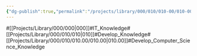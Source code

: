 ```yaml
---
{"dg-publish":true,"permalink":"/projects/library/000/010/010-00/010-00/","noteIcon":"0","created":"2024-01-24T15:24:09.122+09:00","updated":"2024-04-11T00:09:03.840+09:00"}
---
```


#[[Projects/Library/000/000\|000]]#IT_Knowledge#[[Projects/Library/000/010/010\|010]]#Develop_Knowledge#[[Projects/Library/000/010/010.00/010.00\|010.00]]#Develop_Computer_Science_Knowledge

